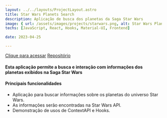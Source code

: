 ```yaml
---
layout: ../../layouts/ProjectLayout.astro
title: Star Wars Planets Search
description: Aplicação de busca dos planetas da Saga Star Wars
image: { url: /assets/images/projects/starwars.png, alt: Star Wars Planets Search }
techs: [JavaScript, React, Hooks, Material-UI, Frontend]

date: 2023-04-25

---
```

[Clique para acessar](https://starwars.jhonatec.dev/ "Star Wars Planets Search") [Repositório](https://github.com/jhonatec-dev/starwars "GitHub")

#### Esta aplicação permite a busca e interação com informações dos planetas exibidos na Saga Star Wars

#### Principais funcionalidades
- Aplicação para buscar informações sobre os planetas do universo Star Wars.
- As informações serão encontradas na Star Wars API.
- Demonstração de usos de ContextAPI e Hooks.
